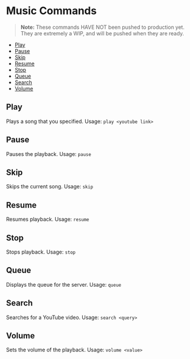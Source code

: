 # Music Commands 

> **Note:** These commands HAVE NOT been pushed to production yet. They are extremely a WIP, and will be pushed when they are ready.

* [Play](#play)
* [Pause](#pause)
* [Skip](#skip)
* [Resume](#resume)
* [Stop](#stop)
* [Queue](#queue)
* [Search](#search)
* [Volume](#volume)

## Play

Plays a song that you specified. Usage: `play <youtube link>`

## Pause

Pauses the playback. Usage: `pause`

## Skip

Skips the current song. Usage: `skip`

## Resume

Resumes playback. Usage: `resume`

## Stop

Stops playback. Usage: `stop`

## Queue

Displays the queue for the server. Usage: `queue`

## Search

Searches for a YouTube video. Usage: `search <query>`

## Volume

Sets the volume of the playback. Usage: `volume <value>`